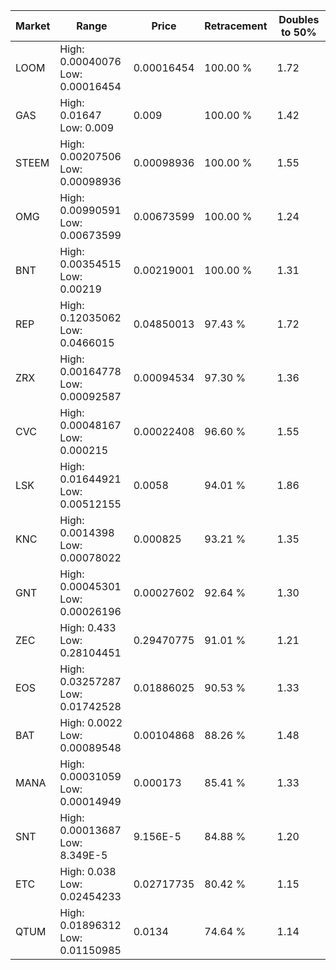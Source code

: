 | Market | Range | Price| Retracement | Doubles to 50% |
| --- | --- | --- | --- | --- |
| LOOM | High: 0.00040076<br />Low: 0.00016454 | 0.00016454 | 100.00 % | 1.72 |
| GAS | High: 0.01647<br />Low: 0.009 | 0.009 | 100.00 % | 1.42 |
| STEEM | High: 0.00207506<br />Low: 0.00098936 | 0.00098936 | 100.00 % | 1.55 |
| OMG | High: 0.00990591<br />Low: 0.00673599 | 0.00673599 | 100.00 % | 1.24 |
| BNT | High: 0.00354515<br />Low: 0.00219 | 0.00219001 | 100.00 % | 1.31 |
| REP | High: 0.12035062<br />Low: 0.0466015 | 0.04850013 | 97.43 % | 1.72 |
| ZRX | High: 0.00164778<br />Low: 0.00092587 | 0.00094534 | 97.30 % | 1.36 |
| CVC | High: 0.00048167<br />Low: 0.000215 | 0.00022408 | 96.60 % | 1.55 |
| LSK | High: 0.01644921<br />Low: 0.00512155 | 0.0058 | 94.01 % | 1.86 |
| KNC | High: 0.0014398<br />Low: 0.00078022 | 0.000825 | 93.21 % | 1.35 |
| GNT | High: 0.00045301<br />Low: 0.00026196 | 0.00027602 | 92.64 % | 1.30 |
| ZEC | High: 0.433<br />Low: 0.28104451 | 0.29470775 | 91.01 % | 1.21 |
| EOS | High: 0.03257287<br />Low: 0.01742528 | 0.01886025 | 90.53 % | 1.33 |
| BAT | High: 0.0022<br />Low: 0.00089548 | 0.00104868 | 88.26 % | 1.48 |
| MANA | High: 0.00031059<br />Low: 0.00014949 | 0.000173 | 85.41 % | 1.33 |
| SNT | High: 0.00013687<br />Low: 8.349E-5 | 9.156E-5 | 84.88 % | 1.20 |
| ETC | High: 0.038<br />Low: 0.02454233 | 0.02717735 | 80.42 % | 1.15 |
| QTUM | High: 0.01896312<br />Low: 0.01150985 | 0.0134 | 74.64 % | 1.14 |
